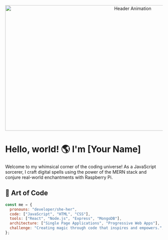 <div align="center">
  <img src="header.gif" alt="Header Animation" width="800" height="400" />
</div>

# Hello, world! 🌎 I'm [Your Name]

Welcome to my whimsical corner of the coding universe! As a JavaScript sorcerer, I craft digital spells using the power of the MERN stack and conjure real-world enchantments with Raspberry Pi.

## 🎨 Art of Code

```javascript
const me = {
  pronouns: "developer/she-her",
  code: ["JavaScript", "HTML", "CSS"],
  tools: ["React", "Node.js", "Express", "MongoDB"],
  architecture: ["Single Page Applications", "Progressive Web Apps"],
  challenge: "Creating magic through code that inspires and empowers.",
};
```
